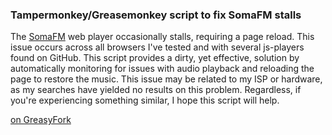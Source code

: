 ### Tampermonkey/Greasemonkey script to fix SomaFM stalls

The [SomaFM](https://somafm.com) web player occasionally stalls, requiring a page reload. This issue occurs across all browsers I've tested and with several js-players found on GitHub. This script provides a dirty, yet effective, solution by automatically monitoring for issues with audio playback and reloading the page to restore the music.
This issue may be related to my ISP or hardware, as my searches have yielded no results on this problem. Regardless, if you're experiencing something similar, I hope this script will help.

[on GreasyFork](https://greasyfork.org/en/scripts/494271-somafm-never-stop-playback)
